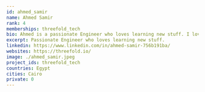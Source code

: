 ```yaml
---
id: ahmed_samir
name: Ahmed Samir
rank: 4
memberships: threefold_tech
bio: Ahmed is a passionate Engineer who loves learning new stuff. I love what Threefold is doing to give the internet back to the people, enabling those who do not have internet access by providing them with free, easily—accessible internet
excerpt: Passionate Engineer who loves learning new stuff.
linkedin: https://www.linkedin.com/in/ahmed-samir-756b191ba/
websites: https://threefold.io/
image: ./ahmed_samir.jpeg
project_ids: threefold_tech
countries: Egypt
cities: Cairo
private: 0
---
```


